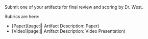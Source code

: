 Submit one of your artifacts for final review and scoring by Dr. West.

Rubrics are here:

* [Paper](page:🦕 Artifact Description: Paper)
* [Video](page:🦕 Artifact Description: Video Presentation)